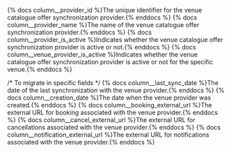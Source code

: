 {% docs column__provider_id %}The unique identifier for the venue catalogue offer synchronization provider.{% enddocs %}
{% docs column__provider_name %}The name of the venue catalogue offer synchronization provider.{% enddocs %}
{% docs column__provider_is_active %}Indicates whether the venue catalogue offer synchronization provider is active or not.{% enddocs %}
{% docs column__venue_provider_is_active %}Indicates whether the venue catalogue offer synchronization provider is active or not for the specific venue.{% enddocs %}

/* To migrate in specific fields */
{% docs column__last_sync_date %}The date of the last synchronization with the venue provider.{% enddocs %}
{% docs column__creation_date %}The date when the venue provider was created.{% enddocs %}
{% docs column__booking_external_url %}The external URL for booking associated with the venue provider.{% enddocs %}
{% docs column__cancel_external_url %}The external URL for cancellations associated with the venue provider.{% enddocs %}
{% docs column__notification_external_url %}The external URL for notifications associated with the venue provider.{% enddocs %}

